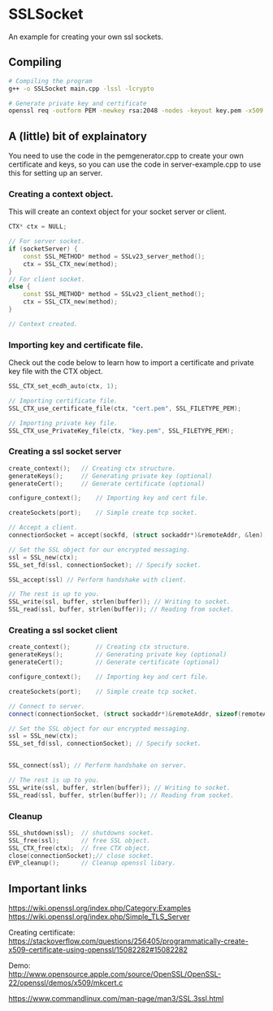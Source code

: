 # SSLSocket

An example for creating your own ssl sockets.

## Compiling
``` bash
# Compiling the program
g++ -o SSLSocket main.cpp -lssl -lcrypto

# Generate private key and certificate
openssl req -outform PEM -newkey rsa:2048 -nodes -keyout key.pem -x509 -days 365 -out cert.pem
```

## A (little) bit of explainatory
You need to use the code in the pemgenerator.cpp to create your own 
certificate and keys, so you can use the code in server-example.cpp to 
use this for setting up an server.

### Creating a context object.
This will create an context object for your socket server or client.

```  c++
CTX* ctx = NULL;

// For server socket.
if (socketServer) {
	const SSL_METHOD* method = SSLv23_server_method();
	ctx = SSL_CTX_new(method);
}
// For client socket.
else {
	const SSL_METHOD* method = SSLv23_client_method();
	ctx = SSL_CTX_new(method);
}

// Context created.
```

### Importing key and certificate file.
Check out the code below to learn how to import a 
certificate and private key file with the CTX object.

``` c++
SSL_CTX_set_ecdh_auto(ctx, 1);

// Importing certificate file.
SSL_CTX_use_certificate_file(ctx, "cert.pem", SSL_FILETYPE_PEM);

// Importing private key file.
SSL_CTX_use_PrivateKey_file(ctx, "key.pem", SSL_FILETYPE_PEM);

```

### Creating a ssl socket server
``` c++
create_context();	// Creating ctx structure.
generateKeys();		// Generating private key (optional)
generateCert();		// Generate certificate (optional)

configure_context();	// Importing key and cert file.

createSockets(port);	// Simple create tcp socket.

// Accept a client.
connectionSocket = accept(sockfd, (struct sockaddr*)&remoteAddr, &len);

// Set the SSL object for our encrypted messaging.
ssl = SSL_new(ctx);
SSL_set_fd(ssl, connectionSocket); // Specify socket.

SSL_accept(ssl) // Perform handshake with client.

// The rest is up to you.
SSL_write(ssl, buffer, strlen(buffer)); // Writing to socket.
SSL_read(ssl, buffer, strlen(buffer)); // Reading from socket.

```

### Creating a ssl socket client
``` c++
create_context();       // Creating ctx structure.
generateKeys();         // Generating private key (optional)
generateCert();         // Generate certificate (optional)

configure_context();    // Importing key and cert file.

createSockets(port);    // Simple create tcp socket.

// Connect to server.
connect(connectionSocket, (struct sockaddr*)&remoteAddr, sizeof(remoteAddr));

// Set the SSL object for our encrypted messaging.
ssl = SSL_new(ctx);
SSL_set_fd(ssl, connectionSocket); // Specify socket.


SSL_connect(ssl); // Perform handshake on server.

// The rest is up to you.
SSL_write(ssl, buffer, strlen(buffer)); // Writing to socket.
SSL_read(ssl, buffer, strlen(buffer)); // Reading from socket.

```

### Cleanup
``` c++
SSL_shutdown(ssl);	// shutdowns socket.
SSL_free(ssl);		// free SSL object.
SSL_CTX_free(ctx);	// free CTX object.
close(connectionSocket);// close socket.
EVP_cleanup();		// Cleanup openssl libary.

``` 
## Important links
https://wiki.openssl.org/index.php/Category:Examples  
https://wiki.openssl.org/index.php/Simple_TLS_Server  
  

Creating certificate:  
https://stackoverflow.com/questions/256405/programmatically-create-x509-certificate-using-openssl/15082282#15082282  

Demo:  
http://www.opensource.apple.com/source/OpenSSL/OpenSSL-22/openssl/demos/x509/mkcert.c


https://www.commandlinux.com/man-page/man3/SSL.3ssl.html  

